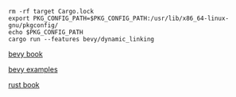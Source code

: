 
```
rm -rf target Cargo.lock
export PKG_CONFIG_PATH=$PKG_CONFIG_PATH:/usr/lib/x86_64-linux-gnu/pkgconfig/
echo $PKG_CONFIG_PATH
cargo run --features bevy/dynamic_linking
```

[bevy book](https://bevyengine.org/learn/book/getting-started/ecs/)

[bevy examples](https://github.com/bevyengine/bevy/tree/latest/examples#examples)

[rust book](https://doc.rust-lang.org/book/)
